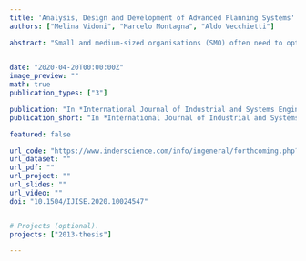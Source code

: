 ```yaml
---
title: 'Analysis, Design and Development of Advanced Planning Systems'
authors: ["Melina Vidoni", "Marcelo Montagna", "Aldo Vecchietti"]

abstract: "Small and medium-sized organisations (SMO) often need to optimise their operations to improve their effectiveness in a competitive world. Advanced planning systems (APS) emerged to provide optimal operations in several areas of an organisation, including production planning and scheduling, logistics, financial, among others. Currently, there is a gap in the literature regarding proposals, from a software engineering perspective, to assist SMOs in the design and development of APS systems. This article proposes an architecture for the APS domain that supports the implementation of specific applications and can be adapted through variation points. The proposal is evaluated with architecture trade-off analysis method (ATAM) involving two different groups of stakeholders. Also, a process is included to show how to use the architecture in the implementation of a specific case. Finally, a case study based on a local industry is developed.."
  

date: "2020-04-20T00:00:00Z"
image_preview: ""
math: true
publication_types: ["3"]

publication: "In *International Journal of Industrial and Systems Engineering*"
publication_short: "In *International Journal of Industrial and Systems Engineering*"

featured: false

url_code: "https://www.inderscience.com/info/ingeneral/forthcoming.php?jcode=ijise"
url_dataset: ""
url_pdf: ""
url_project: ""
url_slides: ""
url_video: ""
doi: "10.1504/IJISE.2020.10024547"


# Projects (optional).
projects: ["2013-thesis"]

---
```

